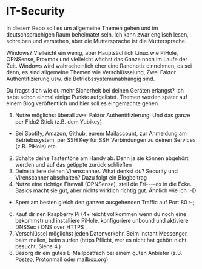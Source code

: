 # IT-Security

In diesem Repo soll es um allgemeine Themen gehen und im deutschsprachigen Raum beheimatet sein. Ich kann zwar englisch lesen, schreiben und verstehen, aber die Muttersprache ist die Muttersprache.

Windows? Vielleicht ein wenig, aber Hauptsächlich Linux wie PiHole, OPNSense, Proxmox und vielleicht wächst das Ganze noch im Laufe der Zeit. Windows wird wahrscheinlich eher eine Randnotiz einnehmen, es sei denn, es sind allgemeine Themen wie Verschlüsselung, Zwei Faktor Authentifizierung usw. die Betriebssystemunabhängig sind.

Du fragst dich wie du mehr Sicherheit bei deinen Geräten erlangst? Ich habe schon einmal einige Punkte aufgelistet. Themen werden später auf einem Blog veröffentlich und hier soll es eingemachte gehen.

1. Nutze möglichst überall zwei Faktor Authentifizierung. Und das ganze per Fido2 Stick (z.B. dem Yubikey)
  * Bei Spotify, Amazon, Github, eurem Mailaccount, zur Anmeldung am Betriebssystem, per SSH Key für SSH Verbindungen zu deinen Services (z.B. PiHole) etc.
2. Schalte deine Tastentöne am Handy ab. Denn ja sie können abgehört werden und auf das getippte zurück schließen
3. Deinstalliere deinen Virenscanner. What denkst du? Security und Virenscanner abschalten? Dazu folgt ein Blogbeitrag
4. Nutze eine richtige Firewall (OPNSense), stell die Fri----ox in die Ecke. Basics macht sie gut, aber nichts wirklich richtig gut. Ähnlich wie ich :-D
  * Sperr am besten gleich den ganzen ausgehenden Traffic auf Port 80 :-;
6. Kauf dir nen Raspberry Pi (4+ reicht vollkommen wenn du noch eine bekommst) und installiere PiHole, konfiguriere unbound und aktiviere DNSSec / DNS over HTTPS
7. Verschlüssel möglichst jeden Datenverkehr. Beim Instant Messenger, baim mailen, beim surfen (https Pflicht, wer es nicht hat gehört nicht besucht. Siehe 4.)
8. Besorg dir ein gutes E-Mailpostfach bei einem guten Anbieter (z.B. Posteo, Protonmail oder mailbox.org) 
